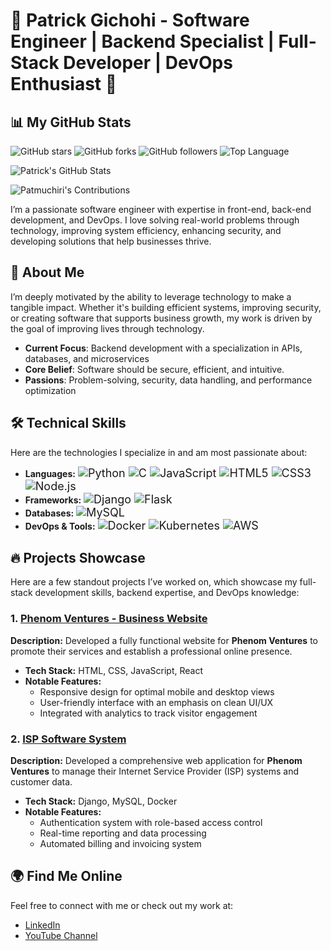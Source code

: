 <h1>🌟 Patrick Gichohi - Software Engineer | Backend Specialist | Full-Stack Developer | DevOps Enthusiast 🌟</h1>

<!-- GitHub Stats -->
## 📊 My GitHub Stats

![GitHub stars](https://img.shields.io/github/stars/patmuchiri/patmuchiri?style=social)
![GitHub forks](https://img.shields.io/github/forks/patmuchiri/patmuchiri?style=social)
![GitHub followers](https://img.shields.io/github/followers/patmuchiri?style=social)
![Top Language](https://img.shields.io/github/languages/top/patmuchiri/patmuchiri?style=flat-square)

<!-- Custom GitHub Stats -->
![Patrick's GitHub Stats](https://github-readme-stats.vercel.app/api?username=patmuchiri&show_icons=true&count_private=true&hide=prs&theme=blue)

<!-- GitHub Contributions -->
![Patmuchiri's Contributions](https://github-readme-streak-stats.herokuapp.com/?user=patmuchiri&theme=blue)

<p>I’m a passionate software engineer with expertise in front-end, back-end development, and DevOps. I love solving real-world problems through technology, improving system efficiency, enhancing security, and developing solutions that help businesses thrive.</p>

<h2>🚀 About Me</h2>
<p>I’m deeply motivated by the ability to leverage technology to make a tangible impact. Whether it's building efficient systems, improving security, or creating software that supports business growth, my work is driven by the goal of improving lives through technology.</p>

<ul>
  <li><strong>Current Focus</strong>: Backend development with a specialization in APIs, databases, and microservices</li>
  <li><strong>Core Belief</strong>: Software should be secure, efficient, and intuitive.</li>
  <li><strong>Passions</strong>: Problem-solving, security, data handling, and performance optimization</li>
</ul>

<h2>🛠️  Technical Skills</h2>

<p>Here are the technologies I specialize in and am most passionate about:</p>

<ul>
  <li><strong>Languages:</strong>
    <span style="font-size: 18px;">
      <img src="https://img.shields.io/badge/Python-3776AB?style=flat-square&logo=python&logoColor=white" alt="Python">
      <img src="https://img.shields.io/badge/C-00599C?style=flat-square&logo=c&logoColor=white" alt="C">
      <img src="https://img.shields.io/badge/JavaScript-F7DF1E?style=flat-square&logo=javascript&logoColor=black" alt="JavaScript">
      <img src="https://img.shields.io/badge/HTML5-E34F26?style=flat-square&logo=html5&logoColor=white" alt="HTML5">
      <img src="https://img.shields.io/badge/CSS3-1572B6?style=flat-square&logo=css3&logoColor=white" alt="CSS3">
      <img src="https://img.shields.io/badge/Node.js-339933?style=flat-square&logo=node.js&logoColor=white" alt="Node.js">
    </span>
  </li>
  <li><strong>Frameworks:</strong>
    <span style="font-size: 18px;">
      <img src="https://img.shields.io/badge/Django-092E20?style=flat-square&logo=django&logoColor=white" alt="Django">
      <img src="https://img.shields.io/badge/Flask-000000?style=flat-square&logo=flask&logoColor=white" alt="Flask">
    </span>
  </li>
  <li><strong>Databases:</strong>
    <span style="font-size: 18px;">
      <img src="https://img.shields.io/badge/MySQL-4479A1?style=flat-square&logo=mysql&logoColor=white" alt="MySQL">
    </span>
  </li>
  <li><strong>DevOps & Tools:</strong>
    <span style="font-size: 18px;">
      <img src="https://img.shields.io/badge/Docker-2496ED?style=flat-square&logo=docker&logoColor=white" alt="Docker">
      <img src="https://img.shields.io/badge/Kubernetes-326CE5?style=flat-square&logo=kubernetes&logoColor=white" alt="Kubernetes">
      <img src="https://img.shields.io/badge/AWS-232F3E?style=flat-square&logo=amazon-aws&logoColor=white" alt="AWS">
    </span>
  </li>
</ul>

<h2>🔥 Projects Showcase</h2>

<p>Here are a few standout projects I’ve worked on, which showcase my full-stack development skills, backend expertise, and DevOps knowledge:</p>

<h3>1. <a href="https://phenom-ventures.com" target="_blank">Phenom Ventures - Business Website</a></h3>
<p><strong>Description:</strong> Developed a fully functional website for <strong>Phenom Ventures</strong> to promote their services and establish a professional online presence.</p>
<ul>
  <li><strong>Tech Stack:</strong> HTML, CSS, JavaScript, React</li>
  <li><strong>Notable Features:</strong>
    <ul>
      <li>Responsive design for optimal mobile and desktop views</li>
      <li>User-friendly interface with an emphasis on clean UI/UX</li>
      <li>Integrated with analytics to track visitor engagement</li>
    </ul>
  </li>
</ul>

<h3>2. <a href="https://app.phenom-ventures.com" target="_blank">ISP Software System</a></h3>
<p><strong>Description:</strong> Developed a comprehensive web application for <strong>Phenom Ventures</strong> to manage their Internet Service Provider (ISP) systems and customer data.</p>
<ul>
  <li><strong>Tech Stack:</strong> Django, MySQL, Docker</li>
  <li><strong>Notable Features:</strong>
    <ul>
      <li>Authentication system with role-based access control</li>
      <li>Real-time reporting and data processing</li>
      <li>Automated billing and invoicing system</li>
    </ul>
  </li>
</ul>

<h2>🌍 Find Me Online</h2>
<p>Feel free to connect with me or check out my work at:</p>
<ul>
  <li><a href="https://www.linkedin.com/in/patrickgichohi/" target="_blank">LinkedIn</a></li>
  <li><a href="https://www.youtube.com/@patrickmuchiri154" target="_blank">YouTube Channel</a></li>
</ul>
